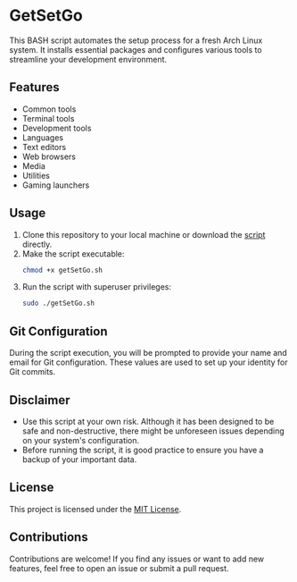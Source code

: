 # GetSetGo

This BASH script automates the setup process for a fresh Arch Linux system. It installs essential packages and configures various tools to streamline your development environment.

## Features

- Common tools
- Terminal tools
- Development tools
- Languages
- Text editors
- Web browsers
- Media
- Utilities
- Gaming launchers

## Usage

1. Clone this repository to your local machine or download the [script](getSetGo.sh) directly.
2. Make the script executable:
   ```bash
   chmod +x getSetGo.sh
   ```
3. Run the script with superuser privileges:
   ```bash
   sudo ./getSetGo.sh
   ```

## Git Configuration

During the script execution, you will be prompted to provide your name and email for Git configuration. These values are used to set up your identity for Git commits.

## Disclaimer

- Use this script at your own risk. Although it has been designed to be safe and non-destructive, there might be unforeseen issues depending on your system's configuration.
- Before running the script, it is good practice to ensure you have a backup of your important data.

## License

This project is licensed under the [MIT License](LICENSE.md).

## Contributions

Contributions are welcome! If you find any issues or want to add new features, feel free to open an issue or submit a pull request.
